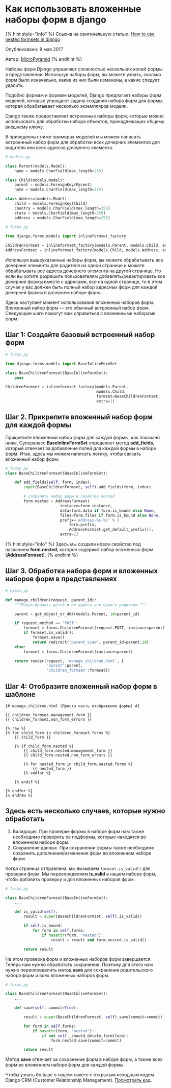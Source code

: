 # Как использовать вложенные наборы форм в django

{% hint style="info" %}
Ссылка на оригинальную статью: [How to use nested formsets in django](https://micropyramid.com/blog/how-to-use-nested-formsets-in-django/)

Опубликовано: 8 мая 2017

Автор: [MicroPyramid](https://micropyramid.com/)
{% endhint %}

Наборы форм Django управляют сложностью нескольких копий формы в представлении. Используя наборы форм, вы можете узнать, сколько форм было изначально, какие из них были изменены, а какие следует удалить.

Подобно формам и формам моделей, Django предлагает наборы форм моделей, которые упрощают задачу создания набора форм для формы, которая обрабатывает несколько экземпляров модели.

Django также предоставляет встроенные наборы форм, которые можно использовать для обработки набора объектов, принадлежащих общему внешнему ключу.

В приведенных ниже примерах моделей мы можем написать встроенный набор форм для обработки всех дочерних элементов для родителя или всех адресов дочернего элемента.

```python
# models.py

class Parent(models.Model):
    name = models.CharField(max_length=255)

class Child(models.Model):
    parent = models.ForeignKey(Parent)
    name = models.CharField(max_length=255)

class Address(models.Model):
    child = models.ForeignKey(Child)
    country = models.CharField(max_length=255)
    state = models.CharField(max_length=255)
    address = models.CharField(max_length=255)
```

```python
# forms.py

from django.forms.models import inlineformset_factory

ChildrenFormset = inlineformset_factory(models.Parent, models.Child, extra=1)
AddressFormset = inlineformset_factory(models.Child, models.Address, extra=1)
```

Используя вышеуказанные наборы форм, вы можете обрабатывать все дочерние элементы для родителя на одной странице и можете обрабатывать все адреса дочернего элемента на другой странице. Но если вы хотите разрешить пользователям добавлять/редактировать все дочерние формы вместе с адресами, все на одной странице, то в этом случае у вас должен быть полный набор адресных форм для каждой дочерней формы в дочернем наборе форм.

Здесь наступает момент использования вложенных наборов форм. Вложенный набор форм — это обычный встроенный набор форм. Следующие шаги помогут вам справиться с вложенными наборами форм.

## Шаг 1: Создайте базовый встроенный набор форм

```python
# forms.py

from django.forms.models import BaseInlineFormSet

class BaseChildrenFormset(BaseInlineFormSet):
    pass

ChildrenFormset = inlineformset_factory(models.Parent,
                                        models.Child,
                                        formset=BaseChildrenFormset,
                                        extra=1)
```

## Шаг 2. Прикрепите вложенный набор форм для каждой формы

Прикрепите вложенный набор форм для каждой формы, как показано ниже. Суперкласс **BaseInlineFormSet** определяет метод **add\_fields**, который отвечает за добавление полей для каждой формы в наборе форм. Итак, здесь мы можем написать логику, чтобы связать вложенный набор форм.

```python
# forms.py
class BaseChildrenFormset(BaseInlineFormSet):

    def add_fields(self, form, index):
        super(BaseChildrenFormset, self).add_fields(form, index)

        # сохранить набор форм в свойстве nested
        form.nested = AddressFormset(
                        instance=form.instance,
                        data=form.data if form.is_bound else None,
                        files=form.files if form.is_bound else None,
                        prefix='address-%s-%s' % (
                            form.prefix,
                            AddressFormset.get_default_prefix()),
                        extra=1)
```

{% hint style="info" %}
Здесь мы создали новое свойство под названием **form.nested**, которое содержит набор вложенных форм (**AddressFormset**).
{% endhint %}

## Шаг 3. Обработка набора форм и вложенных наборов форм в представлениях

```python
# views.py

def manage_children(request, parent_id):
    """Редактировать детей и их адреса для одного родителя."""

    parent = get_object_or_404(models.Parent, id=parent_id)

    if request.method == 'POST':
        formset = forms.ChildrenFormset(request.POST, instance=parent)
        if formset.is_valid():
            formset.save()
            return redirect('parent_view', parent_id=parent.id)
    else:
        formset = forms.ChildrenFormset(instance=parent)

    return render(request, 'manage_children.html', {
                  'parent':parent,
                  'children_formset':formset})
```

## Шаг 4: Отобразите вложенный набор форм в шаблоне

```django
{# manage_children.html (Просто часть отображения формы) #}

{{ children_formset.management_form }}
{{ children_formset.non_form_errors }}

{% raw %}
{% for child_form in children_formset.forms %}
    {{ child_form }}

    {% if child_form.nested %}
        {{ child_form.nested.management_form }}
        {{ child_form.nested.non_form_errors }}

        {% for nested_form in child_form.nested.forms %}
            {{ nested_form }}
        {% endfor %}

    {% endif %}

{% endfor %}
{% endraw %}
```

## Здесь есть несколько случаев, которые нужно обработать

1. Валидация. При проверке формы в наборе форм нам также необходимо проверить ее подформы, которые находятся во вложенном наборе форм.
2. Сохранение данных. При сохранении формы также необходимо сохранить дополнения/изменения форм во вложенном наборе форм.

Когда страница отправлена, мы вызываем `formset.is_valid()` для проверки форм. Мы переопределяем **is\_valid** в нашем наборе форм, чтобы добавить проверку и для вложенных наборов форм.

```python
# forms.py

class BaseChildrenFormset(BaseInlineFormSet):
    ...

    def is_valid(self):
        result = super(BaseChildrenFormset, self).is_valid()

        if self.is_bound:
            for form in self.forms:
                if hasattr(form, 'nested'):
                    result = result and form.nested.is_valid()

        return result
```

На этом проверка форм и вложенных наборов форм завершается. Теперь нам нужно обработать сохранение. Поэтому для этого нам нужно переопределить метод **save** для сохранения родительского набора форм и всех вложенных наборов форм.

```python
# forms.py

class BaseChildrenFormset(BaseInlineFormSet):
    ...

    def save(self, commit=True):

        result = super(BaseChildrenFormset, self).save(commit=commit)

        for form in self.forms:
            if hasattr(form, 'nested'):
                if not self._should_delete_form(form):
                    form.nested.save(commit=commit)

        return result
```

Метод **save** отвечает за сохранение форм в наборе форм, а также всех форм во вложенном наборе форм для каждой формы.

Чтобы узнать больше о нашем пакете с открытым исходным кодом Django CRM (Customer Relationship Management). [Посмотреть код](https://github.com/MicroPyramid/Django-CRM).
